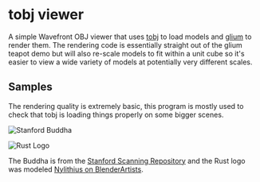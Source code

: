 tobj viewer
===
A simple Wavefront OBJ viewer that uses [tobj](https://github.com/Twinklebear/tobj) to load models and
[glium](https://github.com/tomaka/glium) to render them. The rendering code is essentially straight out of
the glium teapot demo but will also re-scale models to fit within a unit cube so it's easier to view a wide
variety of models at potentially very different scales.

Samples
---
The rendering quality is extremely basic, this program is mostly used to check that tobj is loading things properly
on some bigger scenes.

![Stanford Buddha](http://i.imgur.com/eUsqZd8.png)

![Rust Logo](http://i.imgur.com/uJbca2d.png)

The Buddha is from the [Stanford Scanning Repository](http://graphics.stanford.edu/data/3Dscanrep/) and the Rust logo
was modeled [Nylithius on BlenderArtists](http://blenderartists.org/forum/showthread.php?362836-Rust-language-3D-logo).

